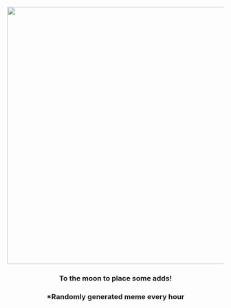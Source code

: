 <p align="center">
        <img src="https://i.redd.it/k153dvllovs81.jpg" width="600" height="600">
        </p>
        <h3 align="center">To the moon to place some adds!</h3>
        <h3 align="center">*Randomly generated meme every hour</h3>
    